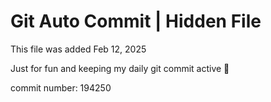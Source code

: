 # Git Auto Commit | Hidden File

This file was added Feb 12, 2025

Just for fun and keeping my daily git commit active 🤪

commit number: 194250
